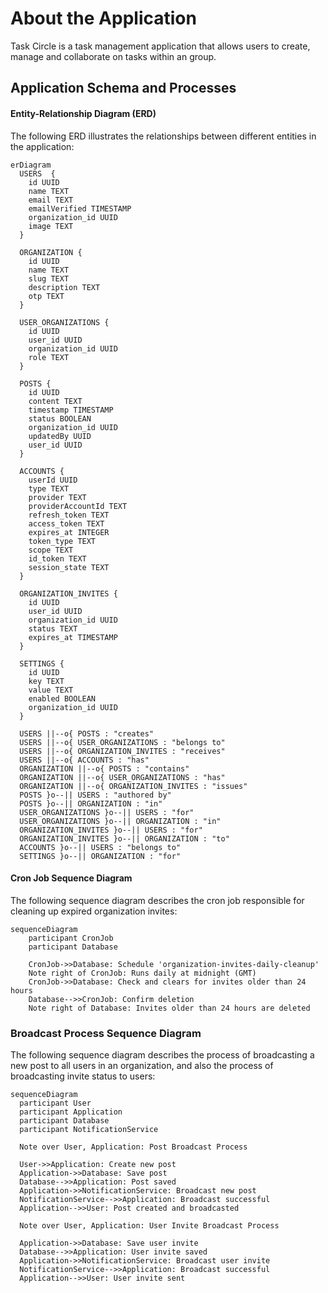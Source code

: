 # About the Application

Task Circle is a task management application that allows users to create, manage and collaborate on tasks within an group.

## Application Schema and Processes

#### Entity-Relationship Diagram (ERD)

The following ERD illustrates the relationships between different entities in the application:

```mermaid
erDiagram
  USERS  {
    id UUID
    name TEXT
    email TEXT
    emailVerified TIMESTAMP
    organization_id UUID
    image TEXT
  }

  ORGANIZATION {
    id UUID
    name TEXT
    slug TEXT
    description TEXT
    otp TEXT
  }

  USER_ORGANIZATIONS {
    id UUID
    user_id UUID
    organization_id UUID
    role TEXT
  }

  POSTS {
    id UUID
    content TEXT
    timestamp TIMESTAMP
    status BOOLEAN
    organization_id UUID
    updatedBy UUID
    user_id UUID
  }

  ACCOUNTS {
    userId UUID
    type TEXT
    provider TEXT
    providerAccountId TEXT
    refresh_token TEXT
    access_token TEXT
    expires_at INTEGER
    token_type TEXT
    scope TEXT
    id_token TEXT
    session_state TEXT
  }

  ORGANIZATION_INVITES {
    id UUID
    user_id UUID
    organization_id UUID
    status TEXT
    expires_at TIMESTAMP
  }

  SETTINGS {
    id UUID
    key TEXT
    value TEXT
    enabled BOOLEAN
    organization_id UUID
  }

  USERS ||--o{ POSTS : "creates"
  USERS ||--o{ USER_ORGANIZATIONS : "belongs to"
  USERS ||--o{ ORGANIZATION_INVITES : "receives"
  USERS ||--o{ ACCOUNTS : "has"
  ORGANIZATION ||--o{ POSTS : "contains"
  ORGANIZATION ||--o{ USER_ORGANIZATIONS : "has"
  ORGANIZATION ||--o{ ORGANIZATION_INVITES : "issues"
  POSTS }o--|| USERS : "authored by"
  POSTS }o--|| ORGANIZATION : "in"
  USER_ORGANIZATIONS }o--|| USERS : "for"
  USER_ORGANIZATIONS }o--|| ORGANIZATION : "in"
  ORGANIZATION_INVITES }o--|| USERS : "for"
  ORGANIZATION_INVITES }o--|| ORGANIZATION : "to"
  ACCOUNTS }o--|| USERS : "belongs to"
  SETTINGS }o--|| ORGANIZATION : "for"

```

#### Cron Job Sequence Diagram

The following sequence diagram describes the cron job responsible for cleaning up expired organization invites:

```mermaid
sequenceDiagram
    participant CronJob
    participant Database

    CronJob->>Database: Schedule 'organization-invites-daily-cleanup'
    Note right of CronJob: Runs daily at midnight (GMT)
    CronJob->>Database: Check and clears for invites older than 24 hours
    Database-->>CronJob: Confirm deletion
    Note right of Database: Invites older than 24 hours are deleted
```

<!-- mmdc -i README.mmd -o output.svg -->

### Broadcast Process Sequence Diagram

The following sequence diagram describes the process of broadcasting a new post to all users in an organization, and also the process of broadcasting invite status to users:

```mermaid
sequenceDiagram
  participant User
  participant Application
  participant Database
  participant NotificationService

  Note over User, Application: Post Broadcast Process

  User->>Application: Create new post
  Application->>Database: Save post
  Database-->>Application: Post saved
  Application->>NotificationService: Broadcast new post
  NotificationService-->>Application: Broadcast successful
  Application-->>User: Post created and broadcasted

  Note over User, Application: User Invite Broadcast Process

  Application->>Database: Save user invite
  Database-->>Application: User invite saved
  Application->>NotificationService: Broadcast user invite
  NotificationService-->>Application: Broadcast successful
  Application-->>User: User invite sent

```

